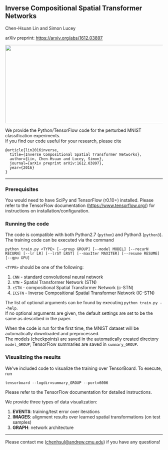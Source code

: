 ## Inverse Compositional Spatial Transformer Networks
Chen-Hsuan Lin and Simon Lucey  

arXiv preprint: https://arxiv.org/abs/1612.03897

<p align="center"><img src="https://www.andrew.cmu.edu/user/chenhsul/images/ICSTN2.png" width=600 height=250></p>

We provide the Python/TensorFlow code for the perturbed MNIST classification experiments.  
If you find our code useful for your research, please cite
```
@article{lin2016inverse,
  title={Inverse Compositional Spatial Transformer Networks},
  author={Lin, Chen-Hsuan and Lucey, Simon},
  journal={arXiv preprint arXiv:1612.03897},
  year={2016}
}
```

--------------------------------------

### Prerequisites  
You would need to have SciPy and TensorFlow (r0.10+) installed. Please refer to the TensorFlow documentation (https://www.tensorflow.org/) for instructions on installation/configuration.

### Running the code  
The code is compatible with both Python2.7 (`python`) and Python3 (`python3`).  
The training code can be executed via the command
```
python train.py <TYPE> [--group GROUP] [--model MODEL] [--recurN RECURN] [--lr LR] [--lrST LRST] [--maxIter MAXITER] [--resume RESUME] [--gpu GPU]
```
`<TYPE>` should be one of the following:  
1. `CNN` - standard convolutional neural network  
2. `STN` - Spatial Transformer Network (STN)  
3. `cSTN` - compositional Spatial Transformer Network (c-STN)  
4. `ICSTN` - Inverse Compositional Spatial Transformer Network (IC-STN)  

The list of optional arguments can be found by executing `python train.py --help`.  
If no optional arguments are given, the default settings are set to be the same as described in the paper.  

When the code is run for the first time, the MNIST dataset will be automatically downloaded and preprocessed.  
The models (checkpoints) are saved in the automatically created directory `model_GROUP`; TensorFlow summaries are saved in `summary_GROUP`.

### Visualizing the results  
We've included code to visualize the training over TensorBoard. To execute, run
```
tensorboard --logdir=summary_GROUP --port=6006
```
Please refer to the TensorFlow documentation for detailed instructions.

We provide three types of data visualization:  
1. **EVENTS**: training/test error over iterations  
2. **IMAGES**: alignment results over learned spatial transformations (on test samples)  
3. **GRAPH**: network architecture

--------------------------------------

Please contact me (chenhsul@andrew.cmu.edu) if you have any questions!


